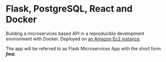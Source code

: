 # Flask, PostgreSQL, React and Docker
Building a microservices based API in a reproducible development environment with Docker. Deployed on [an Amazon Ec2 instance]().

The app will be referred to as Flask Microservices App with the short form ***fma***. 